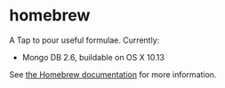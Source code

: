 # homebrew

A Tap to pour useful formulae. Currently:

- Mongo DB 2.6, buildable on OS X 10.13

See [the Homebrew documentation](https://docs.brew.sh/How-to-Create-and-Maintain-a-Tap.html) for more information.

